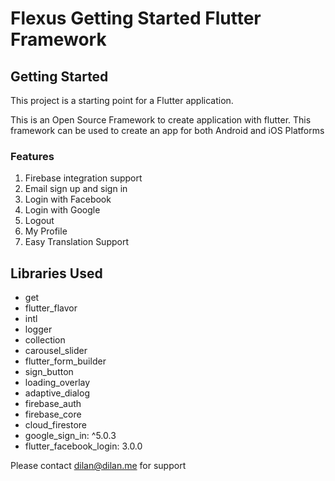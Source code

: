 # Flexus Getting Started Flutter Framework

## Getting Started

This project is a starting point for a Flutter application.

This is an Open Source Framework to create application with flutter. This framework can be used to create an app for both Android and iOS Platforms

### Features
1. Firebase integration support
2. Email sign up and sign in
3. Login with Facebook
4. Login with Google
5. Logout
6. My Profile
7. Easy Translation Support

## Libraries Used

  * get
  * flutter_flavor
  * intl
  * logger
  * collection
  * carousel_slider
  * flutter_form_builder
  * sign_button
  * loading_overlay
  * adaptive_dialog
  * firebase_auth
  * firebase_core
  * cloud_firestore
  * google_sign_in: ^5.0.3
  * flutter_facebook_login: 3.0.0

Please contact dilan@dilan.me for support
